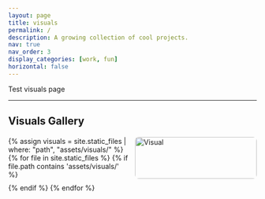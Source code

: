 ```yaml
---
layout: page
title: visuals
permalink: /
description: A growing collection of cool projects.
nav: true
nav_order: 3
display_categories: [work, fun]
horizontal: false
---
```




Test visuals page

<hr>
<h2>Visuals Gallery</h2>
<div class="image-grid">
  {% assign visuals = site.static_files | where: "path", "assets/visuals/" %}
  {% for file in site.static_files %}
    {% if file.path contains 'assets/visuals/' %}
      <img src="{{ file.path | relative_url }}" alt="Visual" class="grid-image" onclick="openModal(this)">
    {% endif %}
  {% endfor %}
</div>

<!-- Modal for full image view -->
<div id="modal" class="modal" onclick="closeModal()">
  <span class="close">&times;</span>
  <img class="modal-content" id="modal-img">
</div>

<style>
.image-grid {
  display: grid;
  grid-template-columns: repeat(auto-fill, minmax(220px, 1fr));
  gap: 10px;
  margin-top: 20px;
}

.grid-image {
  width: 100%;
  height: auto;
  cursor: pointer;
  border-radius: 8px;
  transition: transform 0.2s ease;
}

.grid-image:hover {
  transform: scale(1.03);
}

/* Modal Styles */
.modal {
  display: none;
  position: fixed;
  z-index: 1000;
  padding-top: 60px;
  left: 0; top: 0;
  width: 100%; height: 100%;
  overflow: auto;
  background-color: rgba(0,0,0,0.9);
}

.modal-content {
  margin: auto;
  display: block;
  max-width: 90%;
  max-height: 90%;
}

.close {
  position: absolute;
  top: 30px;
  right: 45px;
  color: #fff;
  font-size: 40px;
  font-weight: bold;
  cursor: pointer;
}
</style>

<script>
function openModal(img) {
  const modal = document.getElementById("modal");
  const modalImg = document.getElementById("modal-img");
  modal.style.display = "block";
  modalImg.src = img.src;
}

function closeModal() {
  document.getElementById("modal").style.display = "none";
}
</script>
